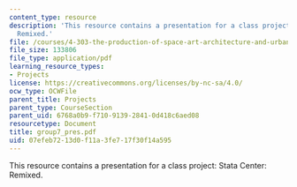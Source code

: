 ```yaml
---
content_type: resource
description: 'This resource contains a presentation for a class project: Stata Center:
  Remixed.'
file: /courses/4-303-the-production-of-space-art-architecture-and-urbanism-in-dialogue-fall-2006/07efeb7213d0f11a3fe717f30f14a595_group7_pres.pdf
file_size: 133806
file_type: application/pdf
learning_resource_types:
- Projects
license: https://creativecommons.org/licenses/by-nc-sa/4.0/
ocw_type: OCWFile
parent_title: Projects
parent_type: CourseSection
parent_uid: 6768a0b9-f710-9139-2841-0d418c6aed08
resourcetype: Document
title: group7_pres.pdf
uid: 07efeb72-13d0-f11a-3fe7-17f30f14a595
---
```

This resource contains a presentation for a class project: Stata Center: Remixed.